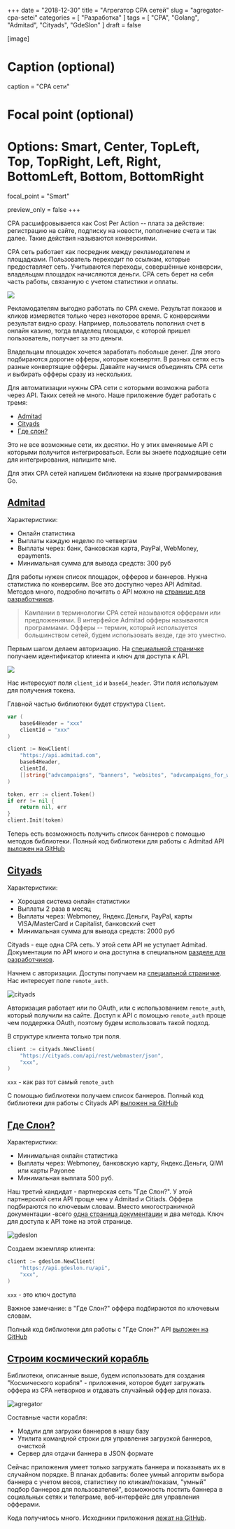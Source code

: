 +++
date = "2018-12-30"
title = "Агрегатор CPA сетей"
slug = "agregator-cpa-setei"
categories = [ "Разработка" ]
tags = [ "CPA", "Golang", "Admitad", "Cityads", "GdeSlon" ]
draft = false

[image]
  # Caption (optional)
  caption = "CPA сети"
  
  # Focal point (optional)
  # Options: Smart, Center, TopLeft, Top, TopRight, Left, Right, BottomLeft, Bottom, BottomRight
  focal_point = "Smart"

  preview_only = false
+++

CPA расшифровывается как Cost Per Action -- плата за действие: регистрацию на сайте, подписку на новости, пополнение счета и так далее. Такие действия называются конверсиями.

СPA сеть работает как посредник между рекламодателем и площадками. Пользователь переходит по ссылкам, которые предоставляет сеть. Учитываются переходы, совершённые конверсии, владельцам площадок начисляются деньги. CPA сеть берет на себя часть работы, связанную с учетом статистики и оплаты.

![](/img/cpa/cpa.png?c=1)

Рекламодателям выгодно работать по CPA схеме. Результат показов и кликов измеряется только через некоторое время. С конверсиями результат видно сразу. Например, пользователь пополнил счет в онлайн казино, тогда владелец площадки, с которой пришел пользователь, получает за это деньги.

Владельцам площадок хочется заработать побольше денег. Для этого подбираются дорогие офферы, которые конвертят. В разных сетях есть разные конвертящие офферы. Давайте научимся объединять CPA сети и выбирать офферы сразу из нескольких.

Для автоматизации нужны CPA сети с которыми возможна работа через API. Таких сетей не много. Наше приложение будет работать с тремя:

* [Admitad](https://developers.admitad.com/ru/doc/webmaster-api/)
* [Сityads](https://cityads.com/api/dev/interface/rest?lang=ru)
* [Где слон?](https://www.gdeslon.ru/api_settings/xml)

Это не все возможные сети, их десятки. Но у этих вменяемые API с которыми получится интегрироваться. Если вы знаете подходящие сети для интегрирования, напишите мне.

Для этих CPA сетей напишем библиотеки на языке программирования Go.

<h2 id="admitad"><a href="#admitad">Admitad</a></h2>

Характеристики:

- Онлайн статистика
- Выплаты каждую неделю по четвергам
- Выплаты через: банк, банковская карта, PayPal, WebMoney, epayments.
- Минимальная сумма для вывода средств: 300 руб

Для работы нужен список площадок, офферов и баннеров. Нужна статистика по конверсиям. Все это доступно через API Admitad. Методов много, подробно почитать о API можно на [странице для разработчиков](https://developers.admitad.com/ru/doc/api_ru/methods/methods-index/).

> Кампании в терминологии CPA сетей называются офферами или предложениями. В интерфейсе Admitad офферы называются программами. Офферы -- термин, который используется большинством сетей, будем использовать везде, где это уместно.

Первым шагом делаем авторизацию. На [специальной страничке](https://www.admitad.com/ru/webmaster/account/settings/credentials/) получаем идентификатор клиента и ключ для доступа к API.

![](/img/cpa/admitad.png)

Нас интересуют поля `client_id` и `base64_header`. Эти поля используем для получения токена. 

Главной частью библиотеки будет структура `Client`.

```go
var (
    base64Header = "xxx"
    clientId = "xxx"
)

client := NewClient(
    "https://api.admitad.com",
    base64Header,
    clientId,
    []string{"advcampaigns", "banners", "websites", "advcampaigns_for_website", "banners_for_website"},
)

token, err := client.Token()
if err != nil {
    return nil, err
}
client.Init(token)
```
Теперь есть возможность получить список баннеров с помощью методов библиотеки. Полный код библиотеки для работы с Admitad API [выложен на GitHub](https://github.com/horechek/admitad)

<h2 id="cityads"><a href="#cityads">Cityads</a></h2>

Характеристики:

- Хорошая система онлайн статистики
- Выплаты 2 раза в месяц
- Выплаты через: Webmoney, Яндекс.Деньги, PayPal, карты VISA/MasterCard и Capitalist, банковский счет
- Минимальная сумма для вывода средств: 2000 руб

Cityads - еще одна CPA сеть. У этой сети API не уступает Admitad. Документации по API много и она доступна в специальном [разделе для разработчиков](https://cityads.com/api/dev/auth?lang=ru).

Начнем с авторизации. Доступы получаем на [специальной страничке](https://cityads.com/ru/webmaster/office/api). Нас интересует поле `remote_auth`.
 
![cityads](/img/cpa/cityads.png)

Авторизация работает или по OAuth, или с использованием `remote_auth`, который получили на сайте. Доступ к API с помощью `remote_auth` проще чем поддержка OAuth, поэтому будем использовать такой подход.

В структуре клиента только три поля.

```go
client := cityads.NewClient(
    "https://cityads.com/api/rest/webmaster/json",
    "xxx",
)
```

`xxx` - как раз тот самый `remote_auth`

С помощью библиотеки получаем список баннеров. Полный код библиотеки для работы с Сityads API [выложен на GitHub](https://github.com/horechek/cityads)

<h2 id="gdeslon"><a href="#gdeslon">Где Слон?</a></h2>

Характеристики:

- Минимальная онлайн статистика
- Выплаты через: Webmoney, банковскую карту, Яндекс.Деньги, QIWI или карты Payonee
- Минимальная выплата 500 руб.

Наш третий кандидат - партнерская сеть "Где Слон?". У этой партнерской сети API проще чем у Admitad и Citiads. Оффера подбираются по ключевым словам. Вместо многостраничной документации -всего [одна страница документации](https://www.gdeslon.ru/api_settings/xml) и два метода. Ключ для доступа к API тоже на этой странице.

![gdeslon](/img/cpa/gdeslon.png)

Создаем экземпляр клиента:

```go
client := gdeslon.NewClient(
    "https://api.gdeslon.ru/api",
    "xxx",
)
```

`xxx` - это ключ доступа

Важное замечание: в "Где Слон?" оффера подбираются по ключевым словам. 

Полный код библиотеки для работы с "Где Слон?" API [выложен на GitHub](https://github.com/horechek/gdeslon)

<h2 id="spaceship"><a href="#spaceship">Строим космический корабль</a></h2>

Библиотеки, описанные выше, будем использовать для создания "Космического корабля" - приложения, которое будет загружать оффера из CPA нетворков и отдавать случайный оффер для показа.

![agregator](/img/cpa/agregator.png?c=1)

Составные части корабля:

 - Модули для загрузки баннеров в нашу базу
 - Утилита командной строки для управления загрузкой баннеров, очисткой
 - Сервер для отдачи баннера в JSON формате

Сейчас приложения умеет только загружать баннера и показывать их в случайном порядке. В планах добавить: более умный алгоритм выбора баннера с учетом весов, статистику по кликам/показам, "умный" подбор баннеров для пользователей", возможность постить баннера в социальных сетях и телеграме, веб-интерфейс для управления офферами.

 Кода получилось много. Исходники приложения [лежат на GitHub](https://github.com/horechek/spaceship).